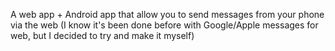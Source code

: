 A web app + Android app that allow you to send messages from your phone via the web (I know it's been done before with Google/Apple messages for web, but I decided to try and make it myself)
